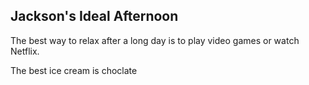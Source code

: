 ## Jackson's Ideal Afternoon

The best way to relax after a long day is to play video games or watch Netflix.

The best ice cream is choclate
